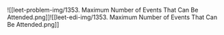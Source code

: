 ![[leet-problem-img/1353. Maximum Number of Events That Can Be Attended.png]]![[leet-edi-img/1353. Maximum Number of Events That Can Be Attended.png]]